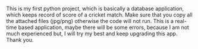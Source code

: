 This is my first python project, which is basically a database application, which keeps record of score of a cricket match.
Make sure that you copy all the attached files (jpg/png) otherwise the code will not run.
This is a real-time based application, maybe there will be some errors, because I am not much experienced but, I will try my best and keep upgrading this app.
Thank you.
